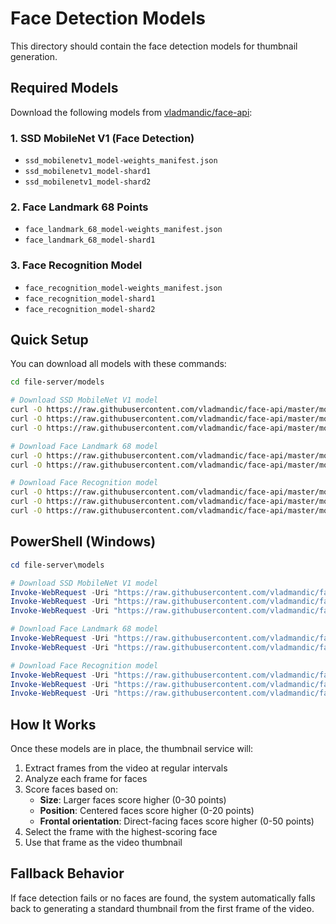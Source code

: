 # Face Detection Models

This directory should contain the face detection models for thumbnail generation.

## Required Models

Download the following models from [vladmandic/face-api](https://github.com/vladmandic/face-api/tree/master/model):

### 1. SSD MobileNet V1 (Face Detection)
- `ssd_mobilenetv1_model-weights_manifest.json`
- `ssd_mobilenetv1_model-shard1`
- `ssd_mobilenetv1_model-shard2`

### 2. Face Landmark 68 Points
- `face_landmark_68_model-weights_manifest.json`
- `face_landmark_68_model-shard1`

### 3. Face Recognition Model
- `face_recognition_model-weights_manifest.json`
- `face_recognition_model-shard1`
- `face_recognition_model-shard2`

## Quick Setup

You can download all models with these commands:

```bash
cd file-server/models

# Download SSD MobileNet V1 model
curl -O https://raw.githubusercontent.com/vladmandic/face-api/master/model/ssd_mobilenetv1_model-weights_manifest.json
curl -O https://raw.githubusercontent.com/vladmandic/face-api/master/model/ssd_mobilenetv1_model-shard1
curl -O https://raw.githubusercontent.com/vladmandic/face-api/master/model/ssd_mobilenetv1_model-shard2

# Download Face Landmark 68 model
curl -O https://raw.githubusercontent.com/vladmandic/face-api/master/model/face_landmark_68_model-weights_manifest.json
curl -O https://raw.githubusercontent.com/vladmandic/face-api/master/model/face_landmark_68_model-shard1

# Download Face Recognition model
curl -O https://raw.githubusercontent.com/vladmandic/face-api/master/model/face_recognition_model-weights_manifest.json
curl -O https://raw.githubusercontent.com/vladmandic/face-api/master/model/face_recognition_model-shard1
curl -O https://raw.githubusercontent.com/vladmandic/face-api/master/model/face_recognition_model-shard2
```

## PowerShell (Windows)

```powershell
cd file-server\models

# Download SSD MobileNet V1 model
Invoke-WebRequest -Uri "https://raw.githubusercontent.com/vladmandic/face-api/master/model/ssd_mobilenetv1_model-weights_manifest.json" -OutFile "ssd_mobilenetv1_model-weights_manifest.json"
Invoke-WebRequest -Uri "https://raw.githubusercontent.com/vladmandic/face-api/master/model/ssd_mobilenetv1_model-shard1" -OutFile "ssd_mobilenetv1_model-shard1"
Invoke-WebRequest -Uri "https://raw.githubusercontent.com/vladmandic/face-api/master/model/ssd_mobilenetv1_model-shard2" -OutFile "ssd_mobilenetv1_model-shard2"

# Download Face Landmark 68 model
Invoke-WebRequest -Uri "https://raw.githubusercontent.com/vladmandic/face-api/master/model/face_landmark_68_model-weights_manifest.json" -OutFile "face_landmark_68_model-weights_manifest.json"
Invoke-WebRequest -Uri "https://raw.githubusercontent.com/vladmandic/face-api/master/model/face_landmark_68_model-shard1" -OutFile "face_landmark_68_model-shard1"

# Download Face Recognition model
Invoke-WebRequest -Uri "https://raw.githubusercontent.com/vladmandic/face-api/master/model/face_recognition_model-weights_manifest.json" -OutFile "face_recognition_model-weights_manifest.json"
Invoke-WebRequest -Uri "https://raw.githubusercontent.com/vladmandic/face-api/master/model/face_recognition_model-shard1" -OutFile "face_recognition_model-shard1"
Invoke-WebRequest -Uri "https://raw.githubusercontent.com/vladmandic/face-api/master/model/face_recognition_model-shard2" -OutFile "face_recognition_model-shard2"
```

## How It Works

Once these models are in place, the thumbnail service will:

1. Extract frames from the video at regular intervals
2. Analyze each frame for faces
3. Score faces based on:
   - **Size**: Larger faces score higher (0-30 points)
   - **Position**: Centered faces score higher (0-20 points)
   - **Frontal orientation**: Direct-facing faces score higher (0-50 points)
4. Select the frame with the highest-scoring face
5. Use that frame as the video thumbnail

## Fallback Behavior

If face detection fails or no faces are found, the system automatically falls back to generating a standard thumbnail from the first frame of the video.